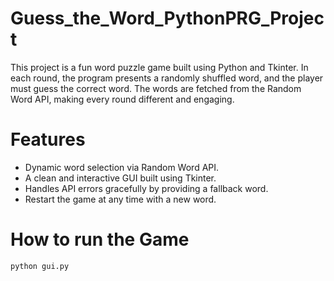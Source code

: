 # Guess_the_Word_PythonPRG_Project
 
This project is a fun word puzzle game built using Python and Tkinter. In each round, the program presents a randomly shuffled word, and the player must guess the correct word. The words are fetched from the Random Word API, making every round different and engaging.

# Features
- Dynamic word selection via Random Word API.
- A clean and interactive GUI built using Tkinter.
- Handles API errors gracefully by providing a fallback word.
- Restart the game at any time with a new word.

# How to run the Game
```
python gui.py
```
